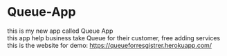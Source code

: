 # Queue-App
this is my new app called Queue App <br/>
this app help business take Queue for their customer, free adding services <br/>
this is the website for demo: https://queueforresgistrer.herokuapp.com/ <br/>
